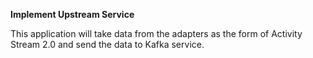 ******Implement Upstream Service******


This application will take data from the adapters as the form of Activity Stream 2.0 and send the data to Kafka service.
